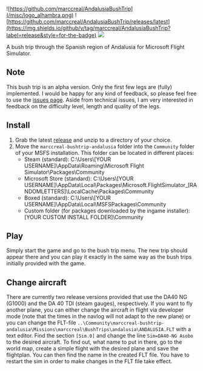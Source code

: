 ![https://github.com/marccreal/AndalusiaBushTrip](/misc/logo_alhambra.png)
![https://github.com/marccreal/AndalusiaBushTrip/releases/latest](https://img.shields.io/github/v/tag/marccreal/AndalusiaBushTrip?label=release&style=for-the-badge) ![](https://img.shields.io/github/downloads/marccreal/AndalusiaBushTrip/total?style=for-the-badge)

A bush trip through the Spanish region of Andalusia for Microsoft Flight Simulator.

## Note
This bush trip is an alpha version. Only the first few legs are (fully) implemented. I would be happy for any kind of feedback, so please feel free to use the [issues page](https://github.com/marccreal/AndalusiaBushTrip/issues). Aside from technical issues, I am very interested in feedback on the difficulty level, length and quality of the legs.

## Install
1. Grab the latest [release](https://github.com/marccreal/AndalusiaBushTrip/releases/latest) and unzip to a directory of your choice.
2. Move the `marccreal-bushtrip-andalusia` folder into the `Community` folder of your MSFS installation. This folder can be located in different places:
   * Steam (standard): C:\Users\\[YOUR USERNAME]\AppData\Roaming\Microsoft Flight Simulator\Packages\Community
   * Microsoft Store (standard): C:\Users\\[YOUR USERNAME]\AppData\Local\Packages\Microsoft.FlightSimulator_[RANDOMLETTERS]\LocalCache\Packages\Community
   * Boxed (standard): C:\Users\\[YOUR USERNAME]\AppData\Local\MSFSPackages\Community
   * Custom folder (for packages downloaded by the ingame installer): [YOUR CUSTOM INSTALL FOLDER]\Community

## Play
Simply start the game and go to the bush trip menu. The new trip should appear there and you can play it exactly in the same way as the bush trips initially provided with the game.

## Change aircraft
There are currently two release versions provided that use the DA40 NG (G1000) and the DA 40 TDI (steam gauges), respectively. If you want to fly another plane, you can either change the aircraft in flight via developer mode (note that the times in the navlog will not adapt to the new plane) or you can change the FLT-file `..\Community\marccreal-bushtrip-andalusia\Missions\marccreal\BushTrips\andalusia\ANDALUSIA.FLT` with a text editor. Find the section `[Sim.0]` and change the line `Sim=DA40-NG Asobo` to the desired aircraft. To find out, what name to put in there, go to the world map, create a simple flight with the desired plane and save the flightplan. You can then find the name in the created FLT file. You have to restart the sim in order to make changes in the FLT file take effect.
